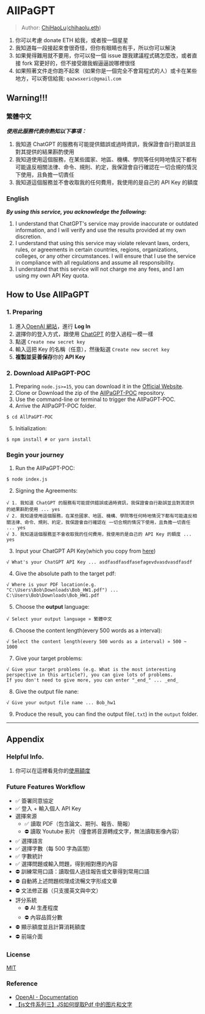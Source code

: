 # AllPaGPT

> Author: [ChiHaoLu](https://chihaolu.me)([chihaolu.eth](https://chihaolu.eth.xyz))

1. 你可以考慮 donate ETH 給我，或者按一個星星
1. 我知道每一段接起來會很奇怪，但你有眼睛也有手，所以你可以解決
1. 如果覺得難用就不要用，你可以發一個 issue 跟我建議程式碼怎麼改，或者直接 fork 寫更好的，但不接受跟我蝦逼逼說哪裡很怪
1. 如果照著文件走你跑不起來（如果你是一個完全不會寫程式的人）或卡在某些地方，可以寄信給我: `qazwsxeric@gmail.com`

## Warning!!!

### 繁體中文
***使用此服務代表你熟知以下事項：***
1. 我知道 ChatGPT 的服務有可能提供錯誤或過時資訊，我保證會自行勘誤並且對其提供的結果斟酌使用
1. 我知道使用這個服務，在某些國家、地區、機構、學院等任何時地情況下都有可能違反相關法律、命令、規則、約定，我保證會自行確認在一切合規的情況下使用，且負擔一切責任
1. 我知道這個服務並不會收取我的任何費用，我使用的是自己的 API Key 的額度

### English
***By using this service, you acknowledge the following:***
1. I understand that ChatGPT's service may provide inaccurate or outdated information, and I will verify and use the results provided at my own discretion.
1. I understand that using this service may violate relevant laws, orders, rules, or agreements in certain countries, regions, organizations, colleges, or any other circumstances. I will ensure that I use the service in compliance with all regulations and assume all responsibility.
1. I understand that this service will not charge me any fees, and I am using my own API Key quota.

## How to Use AllPaGPT

### 1. Preparing
1. 進入[OpenAI 網站](https://platform.openai.com/account/api-keys)，進行 **Log In**
1. 選擇你的登入方式，跟使用 [ChatGPT](https://chat.openai.com/chat) 的登入過程一模一樣
1. 點選 `Create new secret key`
1. 輸入這把 Key 的名稱（任意），然後點選 `Create new secret key`
1. **複製並妥善保存**你的 **API Key**

### 2. Download AllPaGPT-POC
1. Preparing `node.js>=15`, you can download it in the [Official Website](https://nodejs.org/zh-tw/download).
2. Clone or Download the zip of the [AllPaGPT-POC](https://github.com/ChiHaoLu/AllPaGPT-POC) repository.
3. Use the command-line or terminal to trigger the AllPaGPT-POC.
4. Arrive the AllPaGPT-POC folder.
```
$ cd AllPaGPT-POC
```
5. Initialization:
```
$ npm install # or yarn install
```

### Begin your journey

1. Run the AllPaGPT-POC:
```
$ node index.js
```
2. Signing the Agreements:
```
√ 1. 我知道 ChatGPT 的服務有可能提供錯誤或過時資訊，我保證會自行勘誤並且對其提供的結果斟酌使用 ... yes
√ 2. 我知道使用這個服務，在某些國家、地區、機構、學院等任何時地情況下都有可能違反相關法律、命令、規則、約定，我保證會自行確認在 一切合規的情況下使用，且負擔一切責任 ... yes
√ 3. 我知道這個服務並不會收取我的任何費用，我使用的是自己的 API Key 的額度 ... yes
```
3. Input your ChatGPT API Key(which you copy from [here](#1-preparing))
```
√ What's your ChatGPT API Key ... asdfasdfasdfasefagevdvasdvasdfasdf
```
4. Give the absolute path to the target pdf:
```
√ Where is your PDF location(e.g. "C:\Users\Bob\Downloads\Bob_HW1.pdf") ... C:\Users\Bob\Downloads\Bob_HW1.pdf
```
5. Choose the **output** language:
```
√ Select your output language » 繁體中文
```
6. Choose the content length(every 500 words as a interval):
```
√ Select the content length(every 500 words as a interval) » 500 ~ 1000
```
7. Give your target problems:
```
√ Give your target problems (e.g. What is the most interesting perspective in this article?), you can give lots of problems. 
If you don't need to give more, you can enter "_end_" ... _end_
```
8. Give the output file nane:
```
√ Give your output file name ... Bob_hw1
```
9. Produce the result, you can find the output file(`.txt`) in the `output` folder.

---

## Appendix

### Helpful Info.
1. 你可以在這裡看見你的[使用額度](https://platform.openai.com/account/usage)

### Future Features Workflow
- ✅ 簽署同意協定
- ✅ 登入 + 輸入個人 API Key
- 選擇來源
    - ✅ 讀取 PDF（包含論文、期刊、報告、簡報）
    - ⛔ 讀取 Youtube 影片（僅會將音源轉成文字，無法讀取影像內容）
- ✅ 選擇語言
- ✅ 選擇字數（每 500 字為區間）
- ✅ 字數統計
- ✅ 選擇問題或輸入問題，得到相對應的內容
- ⛔ 訓練常用口語：讀取個人過往報告或文章得到常用口語
- ⛔ 自動將上述問題梳理成流暢文字形成文章
- ⛔ 文法修正器（只支援英文與中文）
- 評分系統
    - ⛔ AI 生產程度
    - ⛔ 內容品質分數
- ⛔ 顯示額度並且計算消耗額度
- ⛔ 前端介面

### License

[MIT](./LICENSE)

### Reference

- [OpenAI - Documentation](https://platform.openai.com/docs/api-reference/chat)
- [【js文件系列三】JS如何提取Pdf 中的图片和文字](https://www.haorooms.com/post/js_pdfjs_imagetext)